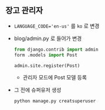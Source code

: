 ## 장고 관리자

- `LANGUAGE_CODE='en-us'` 를 `ko` 로 변경

- blog/admin.py 로 들어가 변경

  ```python
  from django.contrib import admin
  form .models import Post
  
  admin.site.register(Post)
  ```

  - 관리자 모드에 Post 모델 등록

- 그 전에 슈퍼유저 생성

  ```shell
  python manage.py creatsuperuser
  ```

  

